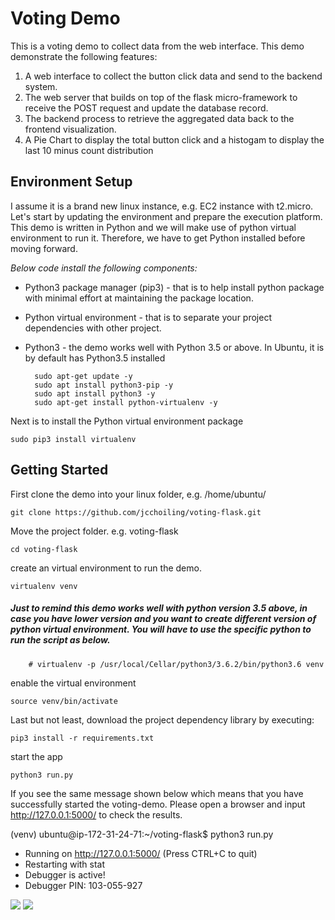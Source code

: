 # Voting Demo
This is a voting demo to collect data from the web interface. This demo demonstrate the following features: 
1. A web interface to collect the button click data and send to the backend system.
2. The web server that builds on top of the flask micro-framework to receive the POST request and update the database record. 
3. The backend process to retrieve the aggregated data back to the frontend visualization.
3. A Pie Chart to display the total button click and a histogam to display the last 10 minus count distribution

## Environment Setup
I assume it is a brand new linux instance, e.g. EC2 instance with t2.micro. Let's start by updating the environment and prepare the execution platform. This demo is written in Python and we will make use of python virtual environment to run it. Therefore, we have to get Python installed before moving forward. 

_Below code install the following components:_
* Python3 package manager (pip3) - that is to help install python package with minimal effort at maintaining the package location.
* Python virtual environment - that is to separate your project dependencies with other project.
* Python3 - the demo works well with Python 3.5 or above. In Ubuntu, it is by default has Python3.5 installed

        sudo apt-get update -y
        sudo apt install python3-pip -y
        sudo apt install python3 -y
        sudo apt-get install python-virtualenv -y

Next is to install the Python virtual environment package

    sudo pip3 install virtualenv

## Getting Started
First clone the demo into your linux folder, e.g. /home/ubuntu/

    git clone https://github.com/jcchoiling/voting-flask.git

Move the project folder. e.g. voting-flask  
    
    cd voting-flask

create an virtual environment to run the demo.

    virtualenv venv

##### *Just to remind this demo works well with python version 3.5 above, in case you have lower version and you want to create different version of python virtual environment. You will have to use the specific python to run the script as below.*

        # virtualenv -p /usr/local/Cellar/python3/3.6.2/bin/python3.6 venv
  

enable the virtual environment

    source venv/bin/activate

Last but not least, download the project dependency library by executing:

    pip3 install -r requirements.txt

start the app

    python3 run.py

If you see the same message shown below which means that you have successfully started the voting-demo. Please open a browser and input http://127.0.0.1:5000/ to check the results.

(venv) ubuntu@ip-172-31-24-71:~/voting-flask$ python3 run.py
 * Running on http://127.0.0.1:5000/ (Press CTRL+C to quit)
 * Restarting with stat
 * Debugger is active!
 * Debugger PIN: 103-055-927    


<img src=https://i.imgur.com/pfik5S7.png>
<img src=https://i.imgur.com/qnEfmM1.png>


